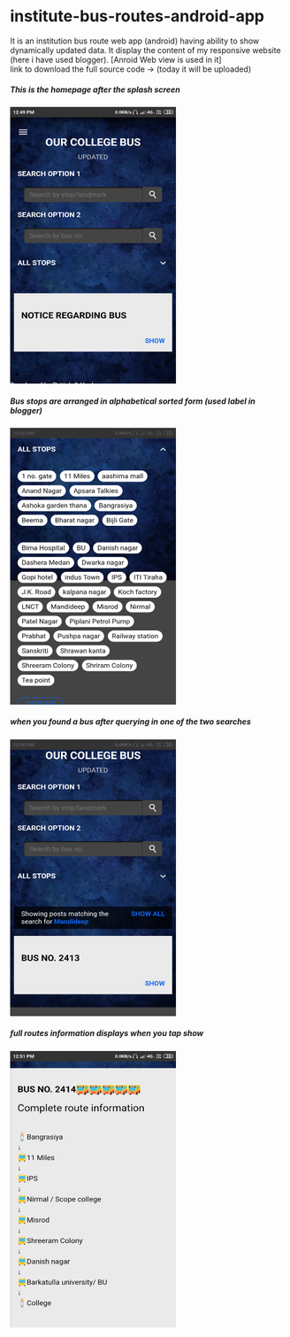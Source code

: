 # institute-bus-routes-android-app
It is an institution bus route web app (android) having ability to show dynamically updated data. It display the content of my responsive website (here i have used blogger). [Anroid Web view is used in it]  
link to download the full source code -> (today it will be uploaded)

<h5>This is the homepage after the splash screen</h5> 


<img src="/images/home.png" width="300" height="500">


<h5>Bus stops are arranged in alphabetical sorted form (used label in blogger)</h5>


<img src="/images/sorted.png" width="300" height="500">

<h5>when you found a bus after querying in one of the two searches</h5>


<img src="/images/result.png" width="300" height="500">

<h5>full routes information displays when you tap show</h5>


<img src="/images/routes.png" width="300" height="500">




